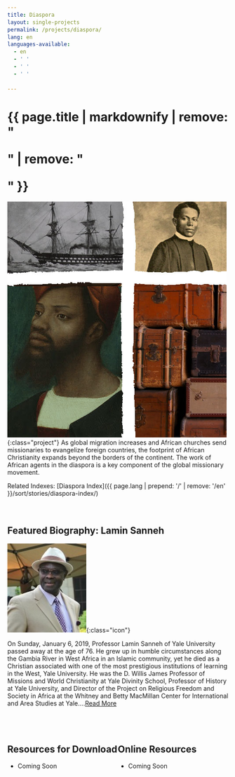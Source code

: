 ```yaml
---
title: Diaspora
layout: single-projects
permalink: /projects/diaspora/
lang: en
languages-available:                         
  - en
  - ' '
  - ' '
  - ' '

---
```

<h1 class="page__title__project" itemprop="headline">{{ page.title | markdownify | remove: "<p>" | remove: "</p>" }}</h1>

<!----------------------------------PROJECT INFORMATION-------------------------------------------------------->

![Diaspora](/assets/images/project/diaspora-project-image.jpg){:class="project"} As global migration increases and African churches send missionaries to evangelize foreign countries, the footprint of African Christianity expands beyond the borders of the continent. The work of African agents in the diaspora is a key component of the global missionary movement.  

Related Indexes: [Diaspora Index]({{ page.lang | prepend: '/' | remove: '/en' }}/sort/stories/diaspora-index/)

<!----------------------------------FEATURED BIOGRAPHY--------------------------------------------------------->
<div style="display:block;float:left;width:100%;text-align:left;margin: 20px 0 20px 0" markdown="1">  

## Featured Biography: Lamin Sanneh
![Lamin Sanneh](/images/bio-pics/gambia/sanneh-lamin/sanneh-lamin.jpg){:class="icon"}

On Sunday, January 6, 2019, Professor Lamin Sanneh of Yale University passed away at the age of 76. He grew up in humble circumstances along the Gambia River in West Africa in an Islamic community, yet he died as a Christian associated with one of the most prestigious institutions of learning in the West, Yale University. He was the D. Willis James Professor of Missions and World Christianity at Yale Divinity School, Professor of History at Yale University, and Director of the Project on Religious Freedom and Society in Africa at the Whitney and Betty MacMillan Center for International and Area Studies at Yale....[Read More]({{site.url}}/stories/gambia/sanneh-lamin2/)  

</div>

<!----------------------------------RESOURCES FOR DOWNLOAD----------------------------------------------------->
<div style="display:block;float:left;width:50%;text-align:left;margin: 20px 0 20px 0" markdown="1">  

## Resources for Download  
* Coming Soon  

</div>

<!----------------------------------ONLINE RESOURCES----------------------------------------------------------->
<div style="display:block;float:left;width:50%;text-align:left;margin: 20px 0 20px 0" markdown="1">  

## Online Resources  
* Coming Soon  

</div>
